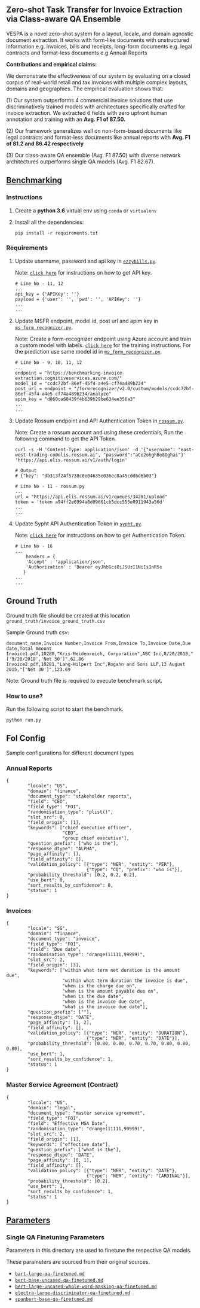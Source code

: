 ## **Zero-shot Task Transfer for Invoice Extraction via Class-aware QA Ensemble**

VESPA is a novel zero-shot system for a layout, locale, and domain agnostic document extraction. It works with form-like documents with unstructured information e.g. invoices, bills and receipts, long-form documents e.g. legal contracts and format-less documents e.g Annual Reports

**Contributions and empirical claims:**

We demonstrate the effectiveness of our system by evaluating on a closed corpus of real-world retail and tax invoices with multiple complex layouts, domains and geographies. The empirical evaluation shows that:

(1) Our system outperforms 4 commercial invoice solutions that use discriminatively trained models with architectures specifically crafted for invoice extraction. We extracted 6 fields with zero upfront human annotation and training with an **Avg. F1 of 87.50.**

(2) Our framework generalizes well on non-form-based documents like legal contracts and format-less documents like annual reports with **Avg. F1 of 81.2 and 86.42 respectively**

(3) Our class-aware QA ensemble (Avg. F1 87.50)  with diverse network architectures outperforms single QA models (Avg. F1 82.67).



## [Benchmarking](Code/Benchmark)


### Instructions

1. Create a **python 3.6** virtual env using `conda` or `virtualenv`

2. Install all the dependencies:

   ```
   pip install -r requirements.txt
   ```

### Requirements

1. Update username, password and api key in [`ezzybills.py`](Code/Benchmark/extractor/ezzybills.py).
   
   Note: [`click here`](https://www.ezzybills.com/api/) for instructions on how to get API key.
   ```
   # Line No - 11, 12
   ...
   api_key = {'APIKey': ''}
   payload = {'user': '', 'pwd': '', 'APIKey': ''}
   ...
   ...
   ```

   
2. Update MSFR endpoint, model id, post url and apim key in [`ms_form_recognizer.py`](Code/Benchmark/extractor/ms_form_recognizer.py).
   
   Note: Create a form-recognizer endpoint using Azure account and train a custom model with labels. [`click here`](https://docs.microsoft.com/en-us/azure/cognitive-services/form-recognizer/quickstarts/label-tool?tabs=v2-0) for the training instructions. For the prediction use same model id in [`ms_form_recognizer.py`](extractor/ms_form_recognizer.py).
   ```
   # Line No - 9, 10, 11, 12
   ...
   endpoint = "https://benchmarking-invoice-extraction.cognitiveservices.azure.com/"
   model_id = "ccdc72bf-86ef-45f4-a4e5-cf74a489b234"
   post_url = endpoint + "/formrecognizer/v2.0/custom/models/ccdc72bf-86ef-45f4-a4e5-cf74a489b234/analyze"
   apim_key = "d060ca60439f4b639b29be634ee356a3"
   ...
   ...
   ```

3. Update Rossum endpoint and API Authentication Token in [`rossum.py`](Code/Benchmark/extractor/rossum.py).

   Note: Create a rossum account and using these credentials, Run the following command to get the API Token.
   ```
   curl -s -H 'Content-Type: application/json' -d '{"username": "east-west-trading-co@elis.rossum.ai", "password":"aCo2ohghBo8Oghai"}' 'https://api.elis.rossum.ai/v1/auth/login'

   # Output 
   # {"key": "db313f24f5738c8e04635e036ec8a45cdd6d6b03"}
   ```

   ```
   # Line No - 11 - rossum.py
   ...
   url = "https://api.elis.rossum.ai/v1/queues/34281/upload"
   token = 'token a94ff2e6994a8d09661cb5dcc555e0911943a56d'
   ...
   ...
   ```

4. Update Sypht API Authentication Token in [`sypht.py`](Code/Benchmark/extractor/sypht.py).
   
   Note: [`click here`](https://docs.sypht.com/#section/Authentication) for instructions on how to get Authentication Token.
   ```
   # Line No - 16
   ...
       headers = {
       'Accept' : 'application/json',
       'Authorization' : 'Bearer eyJhbGciOiJSUzI1NiIsInR5c
      }
   ...
   ...
   ```
## Ground Truth
   
   Ground truth file should be created at this location ```ground_truth/invoice_ground_truth.csv```
   
   Sample Ground truth csv:
   ```
   document_name,Invoice Number,Invoice From,Invoice To,Invoice Date,Due date,Total Amount
   Invoice1.pdf,10280,"Kris-Heidenreich, Corporation",ABC Inc,8/20/2018,"['9/20/2018','Net 30']",62.86
   Invoice2.pdf,10281,"Lang-Hilpert Inc",Rogahn and Sons LLP,13 August 2015,"['Net 30']",123.69
   ```
   Note: Ground truth file is required to execute benchmark script.

### How to use?

Run the following script to start the benchmark.

```
python run.py

```

## FoI Config

Sample configurations for different document types

### Annual Reports
```
{
        "locale": "US",
        "domain": "finance",
        "document_type": "stakeholder reports",
        "field": "CEO",
        "field_type": "FOI",
        "randomisation_type": "plist()",
        "slot_src": 0,
        "field_origin": [1],
        "keywords": ["chief executive officer",
                     "CEO",
                     "group chief executive"],
        "question_prefix": ["who is the"],
        "response_dtype": "ALPHA",
        "page_affinity": [],
        "field_affinity": [],
        "validation_policy": [{"type": "NER", "entity": "PER"},
                              {"type": "CQ", "prefix": "who is"}],
        "probability_threshold": [0.2, 0.2, 0.2],
        "use_bert": 0,
        "sort_results_by_confidence": 0,
        "status": 1
}
```

### Invoices
```
{
        "locale": "SG",
        "domain": "finance",
        "document_type": "invoice",
        "field_type": "FOI",
        "field": "Due date",
        "randomisation_type": "drange(11111,99999)",
        "slot_src": 2,
        "field_origin": [3],
        "keywords": ["within what term net duration is the amount due",
                     "within what term duration the invoice is due",
                     "when is the charge due on",
                     "when is the amount payable due on",
                     "when is the due date",
                     "when is the invoice due date",
                     "what is the invoice due date"],
        "question_prefix": [""],
        "response_dtype": "DATE",
        "page_affinity": [1, 2],
        "field_affinity": [],
        "validation_policy": [{"type": "NER", "entity": "DURATION"},
                              {"type": "NER", "entity": "DATE"}],
        "probability_threshold": [0.80, 0.80, 0.70, 0.70, 0.80, 0.80, 0.80],
        "use_bert": 1,
        "sort_results_by_confidence": 1,
        "status": 1
}
```

### Master Service Agreement (Contract)
```
{
        "locale": "US",
        "domain": "legal",
        "document_type": "master service agreement",
        "field_type": "FOI",
        "field": "Effective MSA Date",
        "randomisation_type": "drange(11111,99999)",
        "slot_src": 2,
        "field_origin": [1],
        "keywords": ["effective date"],
        "question_prefix": ["what is the"],
        "response_dtype": "DATE",
        "page_affinity": [0, 1],
        "field_affinity": [],
        "validation_policy": [{"type": "NER", "entity": "DATE"},
                              {"type": "NER", "entity": "CARDINAL"}],
        "probability_threshold": [0.2],
        "use_bert": 1,
        "sort_results_by_confidence": 1,
        "status": 1
}
```



## [Parameters](Parameters)

### Single QA Finetuning Parameters
Parameters in this directory are used to finetune the respective QA models.

These parameters are sourced from their original sources.

* [`bart-large-qa-finetuned.md`](Parameters/single_qa_finetuning/bart-large-qa-finetuned.md)
* [`bert-base-uncased-qa-finetuned.md`](Parameters/single_qa_finetuning/bert-base-uncased-qa-finetuned.md)
* [`bert-large-uncased-whole-word-masking-qa-finetuned.md`](Parameters/single_qa_finetuning/bert-large-uncased-whole-word-masking-qa-finetuned.md)
* [`electra-large-discriminator-qa-finetuned.md`](Parameters/single_qa_finetuning/electra-large-discriminator-qa-finetuned.md)
* [`spanbert-base-qa-finetuned.md`](Parameters/single_qa_finetuning/spanbert-base-qa-finetuned.md)
